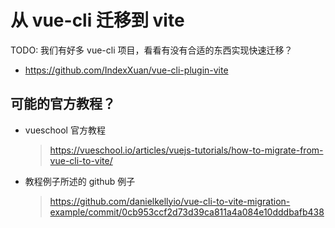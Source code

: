 # 从 vue-cli 迁移到 vite

TODO: 我们有好多 vue-cli 项目，看看有没有合适的东西实现快速迁移？

- https://github.com/IndexXuan/vue-cli-plugin-vite

## 可能的官方教程？

- vueschool 官方教程

  > https://vueschool.io/articles/vuejs-tutorials/how-to-migrate-from-vue-cli-to-vite/

- 教程例子所述的 github 例子
  > https://github.com/danielkellyio/vue-cli-to-vite-migration-example/commit/0cb953ccf2d73d39ca811a4a084e10dddbafb438
